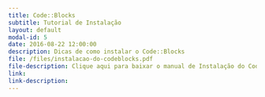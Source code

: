 ```yaml
---
title: Code::Blocks 
subtitle: Tutorial de Instalação
layout: default
modal-id: 5
date: 2016-08-22 12:00:00
description: Dicas de como instalar o Code::Blocks
file: /files/instalacao-do-codeblocks.pdf
file-description: Clique aqui para baixar o manual de Instalação do Code::Blocks
link: 
link-description: 
---
```

